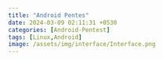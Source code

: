 ```yaml
---
title: "Android Pentes"
date: 2024-03-09 02:11:31 +0530
categories: [Android-Pentest]
tags: [Linux,Android]
image: /assets/img/interface/Interface.png
---
```


